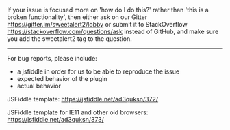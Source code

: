 If your issue is focused more on 'how do I do this?' rather than 'this is a broken functionality', then either ask on our Gitter https://gitter.im/sweetalert2/lobby or submit it to StackOverflow https://stackoverflow.com/questions/ask instead of GitHub, and make sure you add the sweetalert2 tag to the question.

---

For bug reports, please include:

- a jsfiddle in order for us to be able to reproduce the issue
- expected behavior of the plugin
- actual behavior

JSFiddle template: https://jsfiddle.net/ad3quksn/372/

JSFiddle template for IE11 and other old browsers: https://jsfiddle.net/ad3quksn/373/
